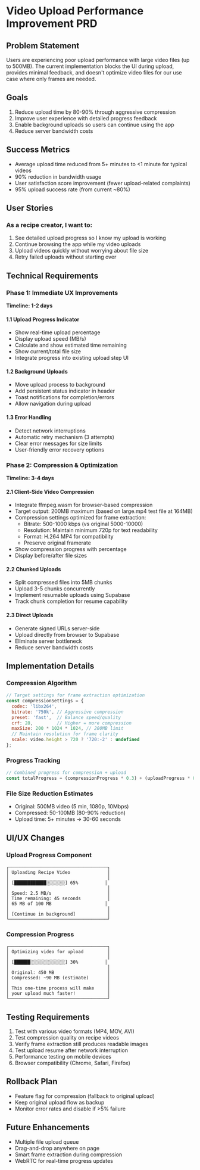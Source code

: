 # Video Upload Performance Improvement PRD

## Problem Statement
Users are experiencing poor upload performance with large video files (up to 500MB). The current implementation blocks the UI during upload, provides minimal feedback, and doesn't optimize video files for our use case where only frames are needed.

## Goals
1. Reduce upload time by 80-90% through aggressive compression
2. Improve user experience with detailed progress feedback
3. Enable background uploads so users can continue using the app
4. Reduce server bandwidth costs

## Success Metrics
- Average upload time reduced from 5+ minutes to <1 minute for typical videos
- 90% reduction in bandwidth usage
- User satisfaction score improvement (fewer upload-related complaints)
- 95% upload success rate (from current ~80%)

## User Stories

### As a recipe creator, I want to:
1. See detailed upload progress so I know my upload is working
2. Continue browsing the app while my video uploads
3. Upload videos quickly without worrying about file size
4. Retry failed uploads without starting over

## Technical Requirements

### Phase 1: Immediate UX Improvements
**Timeline: 1-2 days**

#### 1.1 Upload Progress Indicator
- Show real-time upload percentage
- Display upload speed (MB/s)
- Calculate and show estimated time remaining
- Show current/total file size
- Integrate progress into existing upload step UI

#### 1.2 Background Uploads
- Move upload process to background
- Add persistent status indicator in header
- Toast notifications for completion/errors
- Allow navigation during upload

#### 1.3 Error Handling
- Detect network interruptions
- Automatic retry mechanism (3 attempts)
- Clear error messages for size limits
- User-friendly error recovery options

### Phase 2: Compression & Optimization
**Timeline: 3-4 days**

#### 2.1 Client-Side Video Compression
- Integrate ffmpeg.wasm for browser-based compression
- Target output: 200MB maximum (based on large.mp4 test file at 164MB)
- Compression settings optimized for frame extraction:
  - Bitrate: 500-1000 kbps (vs original 5000-10000)
  - Resolution: Maintain minimum 720p for text readability
  - Format: H.264 MP4 for compatibility
  - Preserve original framerate
- Show compression progress with percentage
- Display before/after file sizes

#### 2.2 Chunked Uploads
- Split compressed files into 5MB chunks
- Upload 3-5 chunks concurrently
- Implement resumable uploads using Supabase
- Track chunk completion for resume capability

#### 2.3 Direct Uploads
- Generate signed URLs server-side
- Upload directly from browser to Supabase
- Eliminate server bottleneck
- Reduce server bandwidth costs

## Implementation Details

### Compression Algorithm
```javascript
// Target settings for frame extraction optimization
const compressionSettings = {
  codec: 'libx264',
  bitrate: '750k', // Aggressive compression
  preset: 'fast',  // Balance speed/quality
  crf: 28,         // Higher = more compression
  maxSize: 200 * 1024 * 1024, // 200MB limit
  // Maintain resolution for frame clarity
  scale: video.height > 720 ? '720:-2' : undefined
};
```

### Progress Tracking
```javascript
// Combined progress for compression + upload
const totalProgress = (compressionProgress * 0.3) + (uploadProgress * 0.7);
```

### File Size Reduction Estimates
- Original: 500MB video (5 min, 1080p, 10Mbps)
- Compressed: 50-100MB (80-90% reduction)
- Upload time: 5+ minutes → 30-60 seconds

## UI/UX Changes

### Upload Progress Component
```
┌─────────────────────────────────────┐
│ Uploading Recipe Video              │
│                                     │
│ [████████████░░░░░░░] 65%          │
│                                     │
│ Speed: 2.5 MB/s                     │
│ Time remaining: 45 seconds          │
│ 65 MB of 100 MB                    │
│                                     │
│ [Continue in background]            │
└─────────────────────────────────────┘
```

### Compression Progress
```
┌─────────────────────────────────────┐
│ Optimizing video for upload         │
│                                     │
│ [██████░░░░░░░░░░░░░] 30%          │
│                                     │
│ Original: 450 MB                    │
│ Compressed: ~90 MB (estimate)       │
│                                     │
│ This one-time process will make     │
│ your upload much faster!            │
└─────────────────────────────────────┘
```

## Testing Requirements
1. Test with various video formats (MP4, MOV, AVI)
2. Test compression quality on recipe videos
3. Verify frame extraction still produces readable images
4. Test upload resume after network interruption
5. Performance testing on mobile devices
6. Browser compatibility (Chrome, Safari, Firefox)

## Rollback Plan
- Feature flag for compression (fallback to original upload)
- Keep original upload flow as backup
- Monitor error rates and disable if >5% failure

## Future Enhancements
- Multiple file upload queue
- Drag-and-drop anywhere on page
- Smart frame extraction during compression
- WebRTC for real-time progress updates